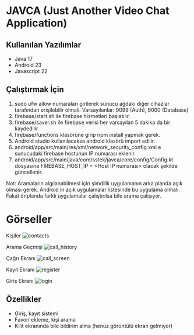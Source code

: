 # JAVCA (Just Another Video Chat Application)

## Kullanılan Yazılımlar
* Java 17
* Android 23
* Javascript 22

## Çalıştırmak İçin
1. sudo ufw allow <PORT> numaraları girilerek sunucu ağdaki diğer cihazlar tarafından
erişilebilir olmalı. Varsayılanlar: 9099 (Auth), 9000 (Database)
2. firebase/start.sh ile firebase hizmetleri başlatılır.
3. firebase/saver.sh ile firebase verisi her varsayılan 5 dakika da bir kaydedilir.
4. firebase/functions klasörüne girip npm install yapmak gerek.
5. Android studio kullanılacaksa android klasörü import edilir.
6. android/app/src/main/res/xml/network_security_config.xml e sunucudaki firebase hostunun IP numarası eklenir.
7. android/app/src/main/java/com/sstek/javca/core/config/Config.kt dosyasına FIREBASE_HOST_IP = <Host IP numarası> olacak şekilde güncellenir.

Not: Aramaların algılanabilmesi için şimdilik uygulamanın arka planda açık olması gerek. 
Android in açık uygulamalar listesinde bu uygulama olmalı. Fakat önplanda farklı uygulamalar çalıştırılsa bile arama çalışıyor.

# Görseller
Kişiler
![contacts](pictures/contacts.png)

Arama Geçmişi
![call_history](pictures/call_history.png)

Çağrı Ekranı
![call_screen](pictures/call_screen.png)

Kayıt Ekranı
![register](pictures/register.png)

Giriş Ekranı
![login](pictures/login.png)


## Özellikler
* Giriş, kayıt sistemi
* Favori ekleme, kişi arama
* Kilit ekranında bile bildirim alma (henüz görüntülü ekran gelmiyor)



